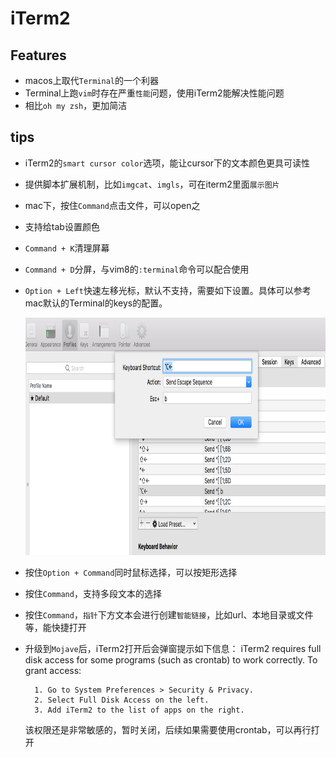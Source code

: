 # iTerm2

## Features

* macos上取代`Terminal`的一个利器
* Terminal上跑`vim`时存在严重`性能`问题，使用iTerm2能解决性能问题
* 相比`oh my zsh`，更加简洁


## tips

* iTerm2的`smart cursor color`选项，能让cursor下的文本颜色更具可读性
* 提供脚本扩展机制，比如`imgcat`、`imgls`，可在iterm2里面`展示图片`
* mac下，按住`Command`点击文件，可以open之
* 支持给tab设置颜色 
* `Command + K`清理屏幕
* `Command + D`分屏，与vim8的`:terminal`命令可以配合使用
* `Option + Left`快速左移光标，默认不支持，需要如下设置。具体可以参考mac默认的Terminal的keys的配置。
    
    <img src="./img/iterm2-keys-option-left.png" height="380">
    
* 按住`Option + Command`同时鼠标选择，可以按矩形选择
* 按住`Command`，支持多段文本的选择
* 按住`Command`，`指针`下方文本会进行创建`智能链接`，比如url、本地目录或文件等，能快捷打开
* 升级到`Mojave`后，iTerm2打开后会弹窗提示如下信息：
        iTerm2 requires full disk access for some programs (such as crontab) to work correctly.
        To grant access:

        1. Go to System Preferences > Security & Privacy.
        2. Select Full Disk Access on the left.
        3. Add iTerm2 to the list of apps on the right.
    该权限还是非常敏感的，暂时关闭，后续如果需要使用crontab，可以再行打开

